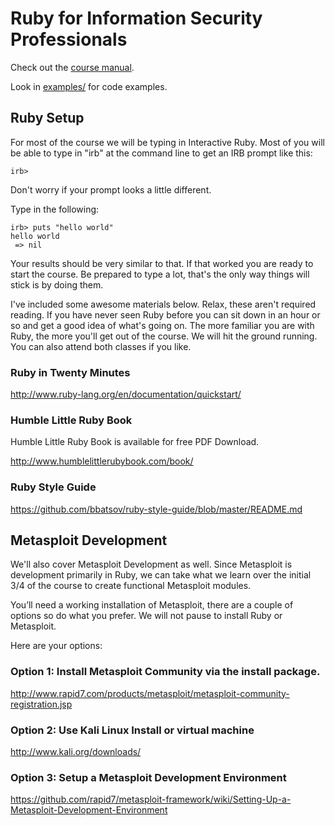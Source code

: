 # Ruby for Information Security Professionals

Check out the [course manual](course.md).

Look in [examples/](examples/) for code examples.

## Ruby Setup

For most of the course we will be typing in Interactive Ruby. Most of you will be able to type in "irb" at the command line to get an IRB prompt like this:
```
irb>
```
Don't worry if your prompt looks a little different. 

Type in the following:
```
irb> puts "hello world"
hello world
 => nil 
```
Your results should be very similar to that. If that worked you are ready to start the course. Be prepared to type a lot, that's the only way things will stick is by doing them.

I've included some awesome materials below. Relax, these aren't required reading. If you have never seen Ruby before you can sit down in an hour or so and get a good idea of what's going on. The more familiar you are with Ruby, the more you'll get out of the course. We will hit the ground running. You can also attend both classes if you like.

### Ruby in Twenty Minutes
http://www.ruby-lang.org/en/documentation/quickstart/

### Humble Little Ruby Book
Humble Little Ruby Book is available for free PDF Download.

http://www.humblelittlerubybook.com/book/

### Ruby Style Guide

https://github.com/bbatsov/ruby-style-guide/blob/master/README.md

## Metasploit Development

We'll also cover Metasploit Development as well. Since Metasploit is development primarily in Ruby, we can take what we learn over the initial 3/4 of the course to create functional Metasploit modules.

You’ll need a working installation of Metasploit, there are a couple of options so do what you prefer. We will not pause to install Ruby or Metasploit. 

Here are your options:

### Option 1: Install Metasploit Community via the install package.

http://www.rapid7.com/products/metasploit/metasploit-community-registration.jsp

### Option 2: Use Kali Linux Install or  virtual machine

http://www.kali.org/downloads/

### Option 3: Setup a Metasploit Development Environment

https://github.com/rapid7/metasploit-framework/wiki/Setting-Up-a-Metasploit-Development-Environment
